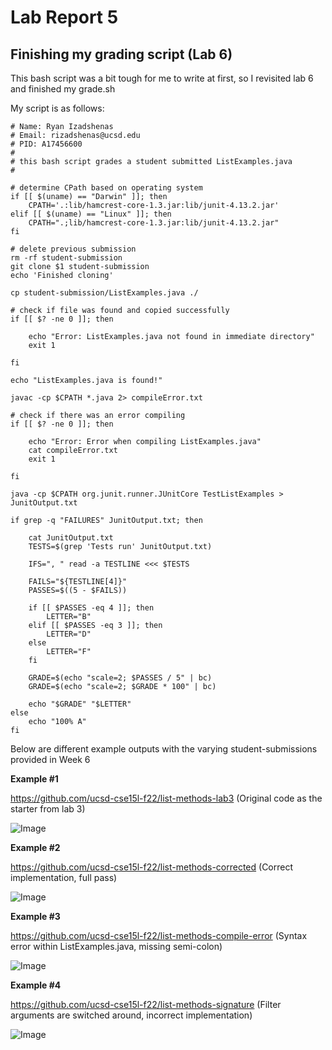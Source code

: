 # Lab Report 5

## Finishing my grading script (Lab 6)

This bash script was a bit tough for me to write at first, so I revisited lab 6 and finished my grade.sh

My script is as follows:
```
# Name: Ryan Izadshenas
# Email: rizadshenas@ucsd.edu 
# PID: A17456600
#
# this bash script grades a student submitted ListExamples.java
#

# determine CPath based on operating system
if [[ $(uname) == "Darwin" ]]; then
    CPATH='.:lib/hamcrest-core-1.3.jar:lib/junit-4.13.2.jar'
elif [[ $(uname) == "Linux" ]]; then
    CPATH=".;lib/hamcrest-core-1.3.jar:lib/junit-4.13.2.jar"
fi

# delete previous submission
rm -rf student-submission
git clone $1 student-submission
echo 'Finished cloning'

cp student-submission/ListExamples.java ./

# check if file was found and copied successfully
if [[ $? -ne 0 ]]; then

    echo "Error: ListExamples.java not found in immediate directory"
    exit 1

fi

echo "ListExamples.java is found!"

javac -cp $CPATH *.java 2> compileError.txt

# check if there was an error compiling
if [[ $? -ne 0 ]]; then

    echo "Error: Error when compiling ListExamples.java"
    cat compileError.txt
    exit 1

fi

java -cp $CPATH org.junit.runner.JUnitCore TestListExamples > JunitOutput.txt

if grep -q "FAILURES" JunitOutput.txt; then

    cat JunitOutput.txt
    TESTS=$(grep 'Tests run' JunitOutput.txt)

    IFS=", " read -a TESTLINE <<< $TESTS

    FAILS="${TESTLINE[4]}"
    PASSES=$((5 - $FAILS))

    if [[ $PASSES -eq 4 ]]; then
        LETTER="B"
    elif [[ $PASSES -eq 3 ]]; then
        LETTER="D"
    else 
        LETTER="F"
    fi

    GRADE=$(echo "scale=2; $PASSES / 5" | bc)
    GRADE=$(echo "scale=2; $GRADE * 100" | bc)

    echo "$GRADE" "$LETTER"
else
    echo "100% A"
fi
```
Below are different example outputs with the varying student-submissions provided in Week 6

**Example #1**

https://github.com/ucsd-cse15l-f22/list-methods-lab3 
(Original code as the starter from lab 3)

![Image](Example1.png)

**Example #2**

https://github.com/ucsd-cse15l-f22/list-methods-corrected
(Correct implementation, full pass)

![Image](Example2.png)

**Example #3**

https://github.com/ucsd-cse15l-f22/list-methods-compile-error
(Syntax error within ListExamples.java, missing semi-colon)

![Image](Example3.png)

**Example #4**

https://github.com/ucsd-cse15l-f22/list-methods-signature
(Filter arguments are switched around, incorrect implementation)

![Image](Example4.png)








    













